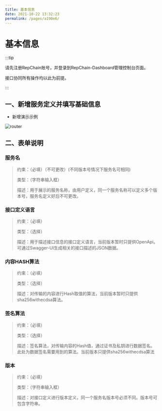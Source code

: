 ```yaml
---
title: 基本信息
date: 2021-10-22 13:32:23
permalink: /pages/a190e6/
---
```


# 基本信息

:::tip

请先注册RepChain账号，并登录到RepChain-Dashboard管理控制台页面。

接口协同所有操作均以此为前提。

:::

## 一、新增服务定义并填写基础信息

* 新增演示示例

![router](/img/register-user/baseInfo.gif)

## 二、表单说明

### 服务名 

> 约束：（必填）（不可更改）(不同版本号情况下服务名可相同)
>
> 类型：（字符串输入框）
>
> 描述：用于展示的服务名称，由用户定义，同一个服务名称可以定义多个版本号，服务名定义好后不可更改。

### **接口定义语言** 

> 约束：（必填）
>
> 类型：（选择）
>
> 描述：用于描述接口信息的接口定义语言，当前版本暂时只提供OpenApi。可通过Swagger-UI生成相关的接口描述的JSON数据。

### **内容HASH算法**

> 约束：（必填）
>
> 类型：（选择）
>
> 描述：对传输的内容进行Hash取值的算法，当前版本暂时只提供sha256withecdsa算法。

### 签名算法 

> 约束：（必填）
>
> 类型：（选择）
>
> 描述：签名算法，对传输内容的Hash值，通过证书及私钥进行数据签名。此处为数据签名需要用到的算法。当前版本只提供sha256withecdsa算法

### **版本**

> 约束：（必填）
>
> 类型：（字符串输入框）
>
> 描述：对接口定义进行版本定义，同一个服务名版本号必须不同。版本号可包含字符串。

